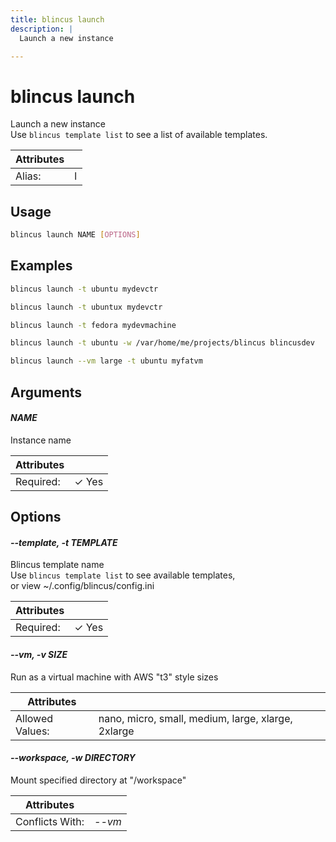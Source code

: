 ```yaml
---
title: blincus launch
description: | 
  Launch a new instance  

---
```


# blincus launch

Launch a new instance  
Use `blincus template list` to see a list of available templates.  


| Attributes       | &nbsp;
|------------------|-------------
| Alias:           | l

## Usage

```bash
blincus launch NAME [OPTIONS]
```

## Examples

```bash
blincus launch -t ubuntu mydevctr
```

```bash
blincus launch -t ubuntux mydevctr
```

```bash
blincus launch -t fedora mydevmachine
```

```bash
blincus launch -t ubuntu -w /var/home/me/projects/blincus blincusdev
```

```bash
blincus launch --vm large -t ubuntu myfatvm
```

## Arguments

#### *NAME*

Instance name

| Attributes      | &nbsp;
|-----------------|-------------
| Required:       | ✓ Yes

## Options

#### *--template, -t TEMPLATE*

Blincus template name   
Use `blincus template list` to see available templates,  
or view ~/.config/blincus/config.ini  


| Attributes      | &nbsp;
|-----------------|-------------
| Required:       | ✓ Yes

#### *--vm, -v SIZE*

Run as a virtual machine with AWS "t3" style sizes  


| Attributes      | &nbsp;
|-----------------|-------------
| Allowed Values: | nano, micro, small, medium, large, xlarge, 2xlarge

#### *--workspace, -w DIRECTORY*

Mount specified directory at "/workspace"  


| Attributes      | &nbsp;
|-----------------|-------------
| Conflicts With: | *--vm*


